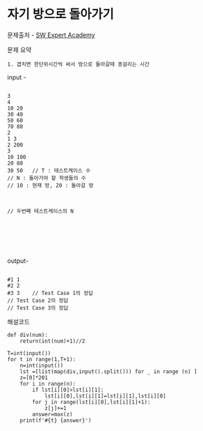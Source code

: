 # 자기 방으로 돌아가기

문제출처 - [SW Expert Academy](https://swexpertacademy.com/main/talk/solvingClub/problemView.do?solveclubId=AXsHTyBaqJgDFARX&contestProbId=AWNcJ2sapZMDFAV8&probBoxId=AXtSam9qcc0DFARW&type=PROBLEM&problemBoxTitle=20210820_문제풀이1&problemBoxCnt=8)

문제 요약 

 	1. 겹치면 한단위시간씩 써서 방으로 돌아갈때 총걸리는 시간 

input - 

```

3  
4  
10 20 
30 40
50 60
70 80
2 
1 3
2 200
3
10 100
20 80
30 50	// T : 테스트케이스 수
// N : 돌아가야 할 학생들의 수
// 10 : 현재 방, 20 : 돌아갈 방



// 두번째 테스트케이스의 N





 
```

output-

```

#1 1
#2 2
#3 3	// Test Case 1의 정답
// Test Case 2의 정답
// Test Case 3의 정답
```

해설코드 

```
def div(num):
    return(int(num)+1)//2

T=int(input())
for t in range(1,T+1):
    n=int(input())
    lst =[list(map(div,input().split())) for _ in range (n) ]
    z=[0]*201
    for i in range(n):
        if lst[i][0]>lst[i][1]:
            lst[i][0],lst[i][1]=lst[i][1],lst[i][0]
        for j in range(lst[i][0],lst[i][1]+1):
            z[j]+=1
        answer=max(z)
    print(f'#{t} {answer}')


```

